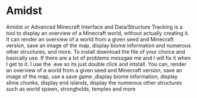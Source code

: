 # Amidst
Amidst or Advanced Minecraft Interface and Data/Structure Tracking is a tool to display an overview of a Minecraft world, without actually creating it. It can render an overview of a world from a given seed and Minecraft version, save an image of the map, display biome information and numerous other structures, and more.
To install download the file of your choice and basically use.
If there are a lot of problems messgae me and I will fix it when I get to it.
I use the .exe so its just double click and intstall. 
You can, render an overview of a world from a given seed and Minecraft version, save an image of the map, use a save game ,display biome information, display slime chunks, display end islands, display the numerous other structures such as world spawn, strongholds, temples and more

